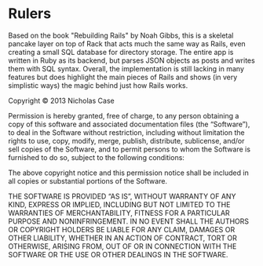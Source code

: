 # Rulers

Based on the book "Rebuilding Rails" by Noah Gibbs, this is a skeletal pancake layer on top of Rack that acts much the same way as Rails, even creating a small SQL database for directory storage. The entire app is written in Ruby as its backend, but parses JSON objects as posts and writes them with SQL syntax. Overall, the implementation is still lacking in many features but does highlight the main pieces of Rails and shows (in very simplistic ways) the magic behind just how Rails works.

Copyright © 2013 Nicholas Case

Permission is hereby granted, free of charge, to any person obtaining a copy of this software and associated documentation files (the “Software”), to deal in the Software without restriction, including without limitation the rights to use, copy, modify, merge, publish, distribute, sublicense, and/or sell copies of the Software, and to permit persons to whom the Software is furnished to do so, subject to the following conditions:

The above copyright notice and this permission notice shall be included in all copies or substantial portions of the Software.

THE SOFTWARE IS PROVIDED “AS IS”, WITHOUT WARRANTY OF ANY KIND, EXPRESS OR IMPLIED, INCLUDING BUT NOT LIMITED TO THE WARRANTIES OF MERCHANTABILITY, FITNESS FOR A PARTICULAR PURPOSE AND NONINFRINGEMENT. IN NO EVENT SHALL THE AUTHORS OR COPYRIGHT HOLDERS BE LIABLE FOR ANY CLAIM, DAMAGES OR OTHER LIABILITY, WHETHER IN AN ACTION OF CONTRACT, TORT OR OTHERWISE, ARISING FROM, OUT OF OR IN CONNECTION WITH THE SOFTWARE OR THE USE OR OTHER DEALINGS IN THE SOFTWARE.

